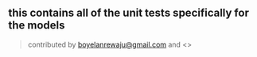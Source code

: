 ## this contains all of the unit tests specifically for the models
>contributed by <boyelanrewaju@gmail.com> and <>
